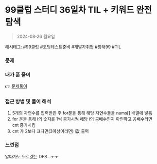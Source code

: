 # 99클럽 스터디 36일차 TIL + 키워드 완전탐색
> 2024-08-26 월요일

해시태그: #99클럽 #코딩테스트준비 #개발자취업 #항해99 #TIL

### 문제


### 내가 푼 풀이
👉 [문제풀이](https://github.com/subbangE/codingTest-study/blob/master/src/day_36/search3.java)

### 접근 방법 및 풀이 해석
1. 5개의 자연수를 입력받은 후 for문을 통해 해당 자연수들을 nums[] 배열에 넣음
2. for 문을 통해 i의 숫자를 1씩 증가시켜 해당 i의 공배수인지 확인하고 공배수라면 cnt 증가시킴
3. cnt 가 2보다 크다면(3이상이라면) i값 출력

### 느낀점
알다가도 모르겠는 DFS...ㅜㅜ
